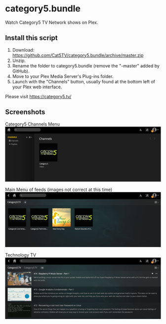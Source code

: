 # category5.bundle

Watch Category5 TV Network shows on Plex.

## Install this script
1. Download: https://github.com/Cat5TV/category5.bundle/archive/master.zip
2. Unzip.
3. Rename the folder to category5.bundle (remove the "-master" added by GitHub).
4. Move to your Plex Media Server's Plug-ins folder.
5. Launch with the "Channels" button, usually found at the bottom left of your Plex web interface.

Please visit https://category5.tv/

## Screenshots
Category5 Channels Menu
![Category5 Channels Menu](Contents/Resources/screenshots/main.png?raw=true)

Main Menu of feeds (images not correct at this time)
![Category5 Channels Menu](Contents/Resources/screenshots/firstshots.png?raw=true)

Technology TV
![Category5 Channels Menu](Contents/Resources/screenshots/techtv.png?raw=true)
